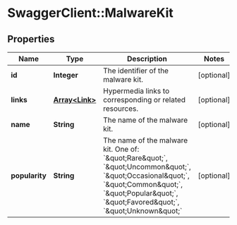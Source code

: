 # SwaggerClient::MalwareKit

## Properties
Name | Type | Description | Notes
------------ | ------------- | ------------- | -------------
**id** | **Integer** | The identifier of the malware kit. | [optional] 
**links** | [**Array&lt;Link&gt;**](Link.md) | Hypermedia links to corresponding or related resources. | [optional] 
**name** | **String** | The name of the malware kit. | [optional] 
**popularity** | **String** | The name of the malware kit. One of: &#x60;\&quot;Rare\&quot;&#x60;, &#x60;\&quot;Uncommon\&quot;&#x60;, &#x60;\&quot;Occasional\&quot;&#x60;, &#x60;\&quot;Common\&quot;&#x60;, &#x60;\&quot;Popular\&quot;&#x60;, &#x60;\&quot;Favored\&quot;&#x60;, &#x60;\&quot;Unknown\&quot;&#x60; | [optional] 

